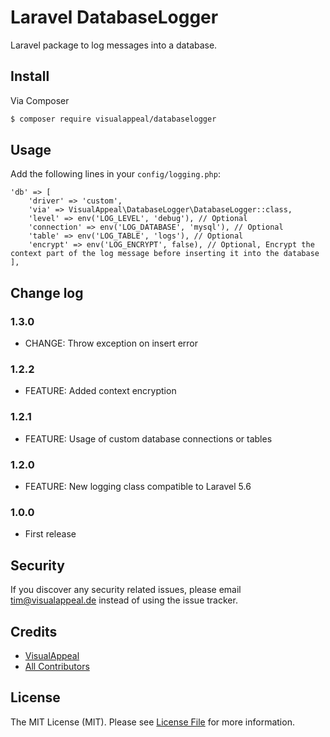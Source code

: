 # Laravel DatabaseLogger

Laravel package to log messages into a database.

## Install

Via Composer

``` bash
$ composer require visualappeal/databaselogger
```

## Usage

Add the following lines in your `config/logging.php`:

```
'db' => [
    'driver' => 'custom',
    'via' => VisualAppeal\DatabaseLogger\DatabaseLogger::class,
    'level' => env('LOG_LEVEL', 'debug'), // Optional
    'connection' => env('LOG_DATABASE', 'mysql'), // Optional
    'table' => env('LOG_TABLE', 'logs'), // Optional
    'encrypt' => env('LOG_ENCRYPT', false), // Optional, Encrypt the context part of the log message before inserting it into the database
],
```

## Change log

### 1.3.0

* CHANGE: Throw exception on insert error

### 1.2.2

* FEATURE: Added context encryption

### 1.2.1

* FEATURE: Usage of custom database connections or tables

### 1.2.0

* FEATURE: New logging class compatible to Laravel 5.6

### 1.0.0

* First release

## Security

If you discover any security related issues, please email tim@visualappeal.de instead of using the issue tracker.

## Credits

- [VisualAppeal][link-author]
- [All Contributors][link-contributors]

## License

The MIT License (MIT). Please see [License File](LICENSE.md) for more information.

[ico-version]: https://img.shields.io/packagist/v/VisualAppeal/DatabaseLogger.svg?style=flat-square
[ico-license]: https://img.shields.io/badge/license-MIT-brightgreen.svg?style=flat-square

[link-packagist]: https://packagist.org/packages/VisualAppeal/DatabaseLogger
[link-author]: https://github.com/visualappeal
[link-contributors]: ../../contributors

